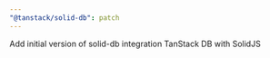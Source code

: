 ```yaml
---
"@tanstack/solid-db": patch
---
```


Add initial version of solid-db integration TanStack DB with SolidJS
